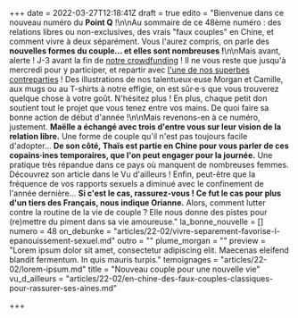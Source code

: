 +++
date = 2022-03-27T12:18:41Z
draft = true
edito = "Bienvenue dans ce nouveau numéro du **Point Q** !\n\nAu sommaire de ce 48ème numéro : des relations libres ou non-exclusives, des vrais \"faux couples\" en Chine, et comment vivre à deux séparément. Vous l'aurez compris, on parle des **nouvelles formes du couple... et elles sont nombreuses !**\n\nMais avant, alerte ! J-3 avant la fin de [notre crowdfunding](https://fr.ulule.com/le-point-q/) ! Il ne vous reste que jusqu'à mercredi pour y participer, et repartir avec [l'une de nos superbes contreparties](https://fr.ulule.com/le-point-q/#rewards/) ! Des illustrations de nos talentueux·euse Morgan et Camille, aux mugs ou au T-shirts à notre effigie, on est sûr·e·s que vous trouverez quelque chose à votre goût. N'hésitez plus ! En plus, chaque petit don soutient tout le projet que vous tenez entre vos mains. De quoi faire sa bonne action de début d'année !\n\nMais revenons-en à ce numéro, justement. **Maëlle a échangé avec trois d'entre vous sur leur vision de la relation libre.** Une forme de couple qu'il n'est pas toujours facile d'adopter... **De son côté, Thaïs est partie en Chine pour vous parler de ces copains·ines temporaires, que l'on peut engager pour la journée.** Une pratique très répandue dans ce pays où manquent de nombreuses femmes. Découvrez son article dans le Vu d'ailleurs ! Enfin, peut-être que la fréquence de vos rapports sexuels a diminué avec le confinement de l'année dernière... **Si c'est le cas, rassurez-vous ! Ce fut le cas pour plus d'un tiers des Français, nous indique Orianne.** Alors, comment lutter contre la routine de la vie de couple ? Elle nous donne des pistes pour (re)mettre du piment dans sa vie amoureuse."
la_bonne_nouvelle = []
numero = 48
on_debunke = "articles/22-02/vivre-separement-favorise-l-epanouissement-sexuel.md"
outro = ""
plume_morgan = ""
preview = "Lorem ipsum dolor sit amet, consectetur adipiscing elit. Maecenas eleifend blandit fermentum. In quis mauris turpis."
temoignages = "articles/22-02/lorem-ipsum.md"
title = "Nouveau couple pour une nouvelle vie"
vu_d_ailleurs = "articles/22-02/en-chine-des-faux-couples-classiques-pour-rassurer-ses-aines.md"

+++
